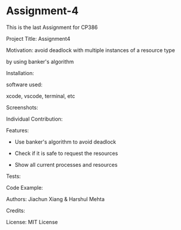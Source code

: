 # Assignment-4
This is the last Assignment for CP386

Project Title: Assignment4

Motivation: avoid deadlock with multiple instances of a resource type 


by using banker's algorithm

Installation: 


software used:


xcode, vscode, terminal, etc


Screenshots:

Individual Contribution:

Features:


- Use banker's algorithm to avoid deadlock



- Check if it is safe to request the resources



- Show all current processes and resources

Tests:

Code Example:

Authors: Jiachun Xiang & Harshul Mehta 

Credits:

License: MIT License
